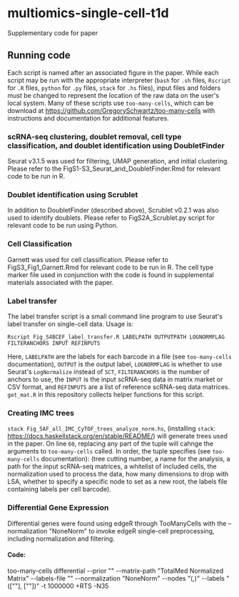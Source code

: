 # multiomics-single-cell-t1d
Supplementary code for paper

## Running code
Each script is named after an associated figure in the paper. While each script may be run with the appropriate interpreter (`bash` for `.sh` files, `Rscript` for `.R` files, `python` for `.py` files, `stack` for `.hs` files), input files and folders must be changed to represent the location of the raw data on the user's local system. Many of these scripts use `too-many-cells`, which can be download at https://github.com/GregorySchwartz/too-many-cells with instructions and documentation for additional features.

### scRNA-seq clustering, doublet removal, cell type classification, and doublet identification using DoubletFinder
Seurat v3.1.5 was used for filtering, UMAP generation, and initial clustering. Please refer to the FigS1-S3_Seurat_and_DoubletFinder.Rmd for relevant code to be run in R. 

### Doublet identification using Scrublet 
In addition to DoubletFinder (described above), Scrublet v0.2.1 was also used to identify doublets. Please refer to FigS2A_Scrublet.py script for relevant code to be run using Python.

### Cell Classification 
Garnett was used for cell classification. Please refer to FigS3_Fig1_Garnett.Rmd for relevant code to be run in R. The cell type marker file used in conjunction with the code is found in supplemental materials associated with the paper.

### Label transfer
The label transfer script is a small command line program to use Seurat's label transfer on single-cell data. Usage is:

`Rscript Fig_S4BCEF_label_transfer.R LABELPATH OUTPUTPATH LOGNORMFLAG FILTERANCHORS INPUT REFINPUTS`

Here, `LABELPATH` are the labels for each barcode in a file (see `too-many-cells` documentation), `OUTPUT` is the output label, `LOGNORMFLAG` is whether to use Seurat's `LogNormalize` instead of `SCT`, `FILTERANCHORS` is the number of anchors to use, the `INPUT` is the input scRNA-seq data in matrix market or CSV format, and `REFINPUTS` are a list of reference scRNA-seq data matrices. `get_mat.R` in this repository collects helper functions for this script.

### Creating IMC trees
`stack Fig_5AF_all_IMC_CyTOF_trees_analyze_norm.hs`, (installing `stack`: https://docs.haskellstack.org/en/stable/README/) will generate trees used in the paper. On line `60`, replacing any part of the tuple will cahnge the arguments to `too-many-cells` called. In order, the tuple specifies (see `too-many-cells` documentation): (tree cutting number, a name for the analysis, a path for the input scRNA-seq matrices, a whitelist of included cells, the normalization used to process the data, how many dimensions to drop with LSA, whether to specify a specific node to set as a new root, the labels file containing labels per cell barcode).

### Differential Gene Expression
Differential genes were found using edgeR through TooManyCells with the –normalization "NoneNorm" to invoke edgeR single-cell preprocessing, including normalization and filtering. 

#### Code: 
too-many-cells differential --prior "" --matrix-path "TotalMed Normalized Matrix" --labels-file "" --normalization "NoneNorm" --nodes "(,)" --labels "([\"\"], [\"\"])" -t 1000000 +RTS -N35 


